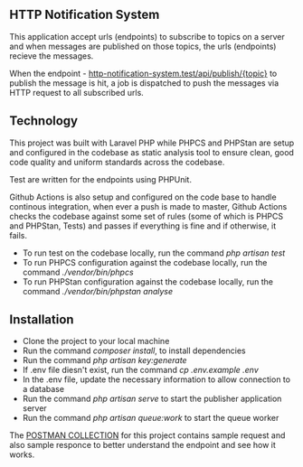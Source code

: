 ## HTTP Notification System

This application accept urls (endpoints) to subscribe to topics on a server and when messages are published on those topics, the urls (endpoints) recieve the messages.

When the endpoint - [http-notification-system.test/api/publish/{topic}](http-notification-system.test/api/publish/{topic}) to publish the message is hit, a job is dispatched to push the messages via HTTP request to all subscribed urls.

## Technology
This project was built with Laravel PHP while PHPCS and PHPStan are setup and configured in the codebase as static analysis tool to ensure clean, good code quality and uniform standards across the codebase.

Test are written for the endpoints using PHPUnit.


Github Actions is also setup and configured on the code base to handle continous integration, when ever a push is made to master, Github Actions checks the codebase against some set of rules (some of which is PHPCS and PHPStan, Tests) and passes if everything is fine and if otherwise, it fails.

- To run test on the codebase locally, run the command *php artisan test*
- To run PHPCS configuration against the codebase locally, run the command *./vendor/bin/phpcs*
- To run PHPStan configuration against the codebase locally, run the command *./vendor/bin/phpstan analyse*


## Installation
- Clone the project to your local machine
- Run the command *composer install*, to install dependencies
- Run the command *php artisan key:generate*
- If .env file diesn't exist, run the command *cp .env.example .env*
- In the .env file, update the necessary information to allow connection to a database
- Run the command *php artisan serve* to start the publisher application server
- Run the command *php artisan queue:work* to start the queue worker


The [POSTMAN COLLECTION](https://documenter.getpostman.com/view/13007176/TzCQbn14) for this project contains sample request and also sample responce to better understand the endpoint and see how it works.